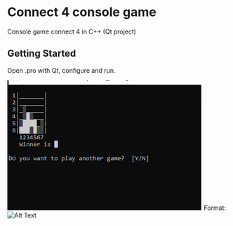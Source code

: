 # Connect 4 console game
Console game connect 4 in C++ (Qt project)


## Getting Started
Open .pro with Qt, configure and run.



![example](/image/4inRowconsole.PNG)
Format: ![Alt Text](url)